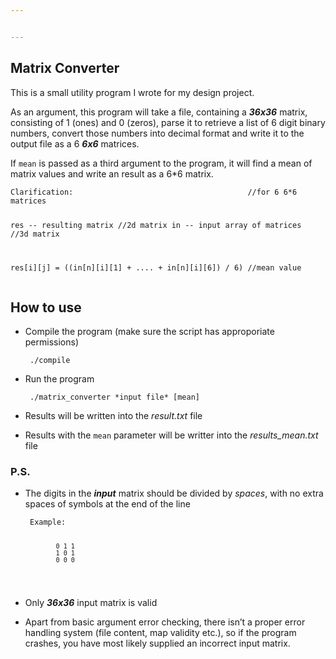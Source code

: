 ```yaml
---


---
```


<h2 id="matrix-converter">Matrix Converter</h2>
<p>This is a small utility program I wrote for my design project.</p>
<p>As an argument, this program will take a file, containing a <em><strong>36x36</strong></em> matrix, consisting of 1 (ones) and 0 (zeros), parse it to retrieve a list of 6 digit binary numbers, convert those numbers into decimal format and write it to the output file as a 6 <em><strong>6x6</strong></em> matrices.</p>
<p>If <code>mean</code> is passed as a third argument to the program, it will find a mean of matrix values and write an result as a 6*6 matrix.</p>
<pre><code>Clarification:            							//for 6 6*6 matrices

res -- resulting matrix						//2d matrix
in --  input array of matrices					//3d matrix

res[i][j] = ((in[n][i][1] + .... + in[n][i][6]) / 6)				//mean value
</code></pre>
<h2 id="how-to-use">How to use</h2>
<ul>
<li>
<p>Compile the program (make sure the script has approporiate permissions)</p>
<pre><code> ./compile
</code></pre>
</li>
<li>
<p>Run the program</p>
<pre><code> ./matrix_converter *input file* [mean]
</code></pre>
</li>
<li>
<p>Results will be written into the <em>result.txt</em> file</p>
</li>
<li>
<p>Results with the <code>mean</code> parameter will be writter into the <em>results_mean.txt</em> file</p>
</li>
</ul>
<h3 id="p.s.">P.S.</h3>
<ul>
<li>
<p>The digits in the <em><strong>input</strong></em> matrix should be divided by <em>spaces</em>, with no extra spaces of symbols at the end of the line</p>
<pre><code> Example:
 
 			0 1 1
 			1 0 1
 			0 0 0
</code></pre>
</li>
<li>
<p>Only <em><strong>36x36</strong></em> input matrix is valid</p>
</li>
<li>
<p>Apart from basic argument error checking, there isn’t a proper error handling system (file content, map validity etc.), so if the program crashes, you have most likely supplied an incorrect input matrix.</p>
</li>
</ul>

